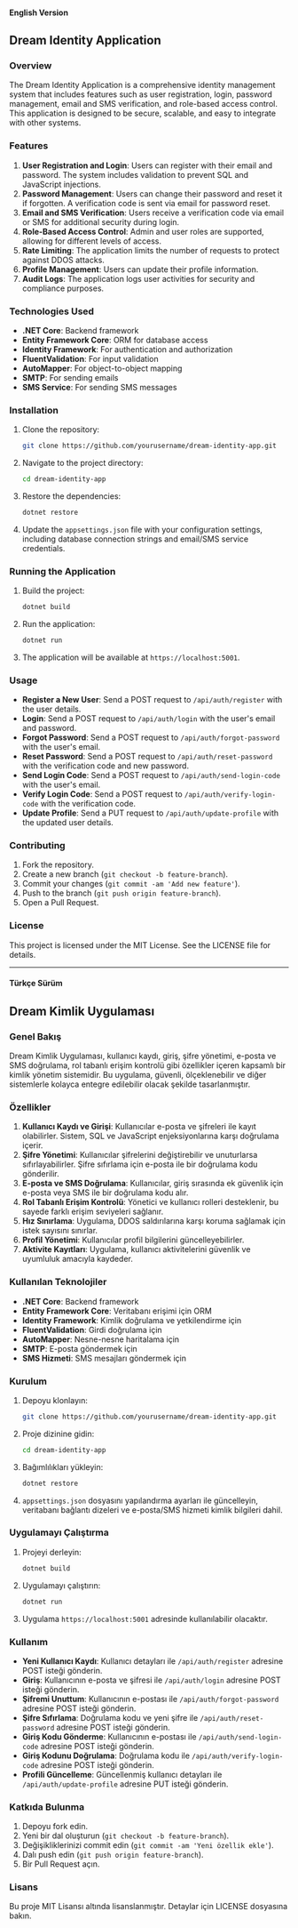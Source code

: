 
#### English Version

## Dream Identity Application

### Overview
The Dream Identity Application is a comprehensive identity management system that includes features such as user registration, login, password management, email and SMS verification, and role-based access control. This application is designed to be secure, scalable, and easy to integrate with other systems.

### Features
1. **User Registration and Login**: Users can register with their email and password. The system includes validation to prevent SQL and JavaScript injections.
2. **Password Management**: Users can change their password and reset it if forgotten. A verification code is sent via email for password reset.
3. **Email and SMS Verification**: Users receive a verification code via email or SMS for additional security during login.
4. **Role-Based Access Control**: Admin and user roles are supported, allowing for different levels of access.
5. **Rate Limiting**: The application limits the number of requests to protect against DDOS attacks.
6. **Profile Management**: Users can update their profile information.
7. **Audit Logs**: The application logs user activities for security and compliance purposes.

### Technologies Used
- **.NET Core**: Backend framework
- **Entity Framework Core**: ORM for database access
- **Identity Framework**: For authentication and authorization
- **FluentValidation**: For input validation
- **AutoMapper**: For object-to-object mapping
- **SMTP**: For sending emails
- **SMS Service**: For sending SMS messages

### Installation
1. Clone the repository:
   ```bash
   git clone https://github.com/yourusername/dream-identity-app.git
   ```
2. Navigate to the project directory:
   ```bash
   cd dream-identity-app
   ```
3. Restore the dependencies:
   ```bash
   dotnet restore
   ```
4. Update the `appsettings.json` file with your configuration settings, including database connection strings and email/SMS service credentials.

### Running the Application
1. Build the project:
   ```bash
   dotnet build
   ```
2. Run the application:
   ```bash
   dotnet run
   ```
3. The application will be available at `https://localhost:5001`.

### Usage
- **Register a New User**: Send a POST request to `/api/auth/register` with the user details.
- **Login**: Send a POST request to `/api/auth/login` with the user's email and password.
- **Forgot Password**: Send a POST request to `/api/auth/forgot-password` with the user's email.
- **Reset Password**: Send a POST request to `/api/auth/reset-password` with the verification code and new password.
- **Send Login Code**: Send a POST request to `/api/auth/send-login-code` with the user's email.
- **Verify Login Code**: Send a POST request to `/api/auth/verify-login-code` with the verification code.
- **Update Profile**: Send a PUT request to `/api/auth/update-profile` with the updated user details.

### Contributing
1. Fork the repository.
2. Create a new branch (`git checkout -b feature-branch`).
3. Commit your changes (`git commit -am 'Add new feature'`).
4. Push to the branch (`git push origin feature-branch`).
5. Open a Pull Request.

### License
This project is licensed under the MIT License. See the LICENSE file for details.

---

#### Türkçe Sürüm

## Dream Kimlik Uygulaması

### Genel Bakış
Dream Kimlik Uygulaması, kullanıcı kaydı, giriş, şifre yönetimi, e-posta ve SMS doğrulama, rol tabanlı erişim kontrolü gibi özellikler içeren kapsamlı bir kimlik yönetim sistemidir. Bu uygulama, güvenli, ölçeklenebilir ve diğer sistemlerle kolayca entegre edilebilir olacak şekilde tasarlanmıştır.

### Özellikler
1. **Kullanıcı Kaydı ve Girişi**: Kullanıcılar e-posta ve şifreleri ile kayıt olabilirler. Sistem, SQL ve JavaScript enjeksiyonlarına karşı doğrulama içerir.
2. **Şifre Yönetimi**: Kullanıcılar şifrelerini değiştirebilir ve unuturlarsa sıfırlayabilirler. Şifre sıfırlama için e-posta ile bir doğrulama kodu gönderilir.
3. **E-posta ve SMS Doğrulama**: Kullanıcılar, giriş sırasında ek güvenlik için e-posta veya SMS ile bir doğrulama kodu alır.
4. **Rol Tabanlı Erişim Kontrolü**: Yönetici ve kullanıcı rolleri desteklenir, bu sayede farklı erişim seviyeleri sağlanır.
5. **Hız Sınırlama**: Uygulama, DDOS saldırılarına karşı koruma sağlamak için istek sayısını sınırlar.
6. **Profil Yönetimi**: Kullanıcılar profil bilgilerini güncelleyebilirler.
7. **Aktivite Kayıtları**: Uygulama, kullanıcı aktivitelerini güvenlik ve uyumluluk amacıyla kaydeder.

### Kullanılan Teknolojiler
- **.NET Core**: Backend framework
- **Entity Framework Core**: Veritabanı erişimi için ORM
- **Identity Framework**: Kimlik doğrulama ve yetkilendirme için
- **FluentValidation**: Girdi doğrulama için
- **AutoMapper**: Nesne-nesne haritalama için
- **SMTP**: E-posta göndermek için
- **SMS Hizmeti**: SMS mesajları göndermek için

### Kurulum
1. Depoyu klonlayın:
   ```bash
   git clone https://github.com/yourusername/dream-identity-app.git
   ```
2. Proje dizinine gidin:
   ```bash
   cd dream-identity-app
   ```
3. Bağımlılıkları yükleyin:
   ```bash
   dotnet restore
   ```
4. `appsettings.json` dosyasını yapılandırma ayarları ile güncelleyin, veritabanı bağlantı dizeleri ve e-posta/SMS hizmeti kimlik bilgileri dahil.

### Uygulamayı Çalıştırma
1. Projeyi derleyin:
   ```bash
   dotnet build
   ```
2. Uygulamayı çalıştırın:
   ```bash
   dotnet run
   ```
3. Uygulama `https://localhost:5001` adresinde kullanılabilir olacaktır.

### Kullanım
- **Yeni Kullanıcı Kaydı**: Kullanıcı detayları ile `/api/auth/register` adresine POST isteği gönderin.
- **Giriş**: Kullanıcının e-posta ve şifresi ile `/api/auth/login` adresine POST isteği gönderin.
- **Şifremi Unuttum**: Kullanıcının e-postası ile `/api/auth/forgot-password` adresine POST isteği gönderin.
- **Şifre Sıfırlama**: Doğrulama kodu ve yeni şifre ile `/api/auth/reset-password` adresine POST isteği gönderin.
- **Giriş Kodu Gönderme**: Kullanıcının e-postası ile `/api/auth/send-login-code` adresine POST isteği gönderin.
- **Giriş Kodunu Doğrulama**: Doğrulama kodu ile `/api/auth/verify-login-code` adresine POST isteği gönderin.
- **Profili Güncelleme**: Güncellenmiş kullanıcı detayları ile `/api/auth/update-profile` adresine PUT isteği gönderin.

### Katkıda Bulunma
1. Depoyu fork edin.
2. Yeni bir dal oluşturun (`git checkout -b feature-branch`).
3. Değişikliklerinizi commit edin (`git commit -am 'Yeni özellik ekle'`).
4. Dalı push edin (`git push origin feature-branch`).
5. Bir Pull Request açın.

### Lisans
Bu proje MIT Lisansı altında lisanslanmıştır. Detaylar için LICENSE dosyasına bakın.
